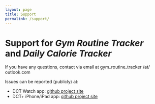 ```yaml
---
layout: page
title: Support
permalink: /support/
---
```


# Support for _Gym Routine Tracker_ and _Daily Calorie Tracker_

If you have any questions, contact via email at gym\_routine\_tracker /at/ outlook.com

Issues can be reported (publicly) at: 

* DCT Watch app: [github project site](https://github.com/open-trackers/Daily-Calorie-Tracker-Watch-App)
* DCT+ iPhone/iPad app: [github project site](https://github.com/open-trackers/Daily-Calorie-Tracker-Plus-App)


